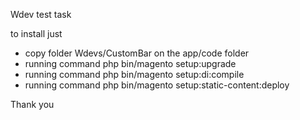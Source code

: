 Wdev test task

to install just 
- copy folder Wdevs/CustomBar on the app/code folder
- running command php bin/magento setup:upgrade
- running command php bin/magento setup:di:compile
- running command php bin/magento setup:static-content:deploy

Thank you
